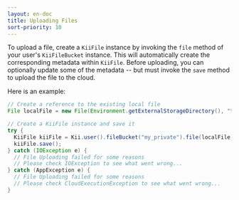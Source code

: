 ```yaml
---
layout: en-doc
title: Uploading Files
sort-priority: 10
---
```

To upload a file, create a `KiiFile` instance by invoking the `file` method of your user's `KiiFileBucket` instance. This will automatically create the corresponding metadata within `KiiFile`. Before uploading, you can optionally update some of the metadata -- but must invoke the `save` method to upload the file to the cloud. 

Here is an example:

```java
// Create a reference to the existing local file
File localFile = new File(Environment.getExternalStorageDirectory(), "test.txt");

// Create a KiiFile instance and save it
try {
  KiiFile kiiFile = Kii.user().fileBucket("my_private").file(localFile);
  kiiFile.save();
} catch (IOException e) {
  // File Uploading failed for some reasons
  // Please check IOException to see what went wrong...
} catch (AppException e) {
  // File Uploading failed for some reasons
  // Please check CloudExecutionException to see what went wrong...
}
```
